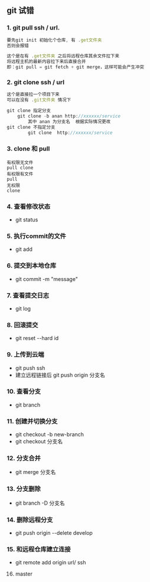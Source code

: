 ## git 试错

### 1.  git pull ssh / url.

```js
要先git init 初始化个仓库, 有 .get文件夹
否则会报错

这个是在有 .get文件夹 之后将远程仓库其余文件拉下来
将远程主机的最新内容拉下来后直接合并
即：git pull = git fetch + git merge，这样可能会产生冲突
```



### 2. git clone ssh / url

```js
这个是直接拉一个项目下来
可以在没有 .git文件夹 情况下

git clone 指定分支
    git clone -b anan http://xxxxxx/service
		其中 anan 为分支名  根据实际情况更改
git clone 不指定分支
		git clone  http://xxxxxx/service
```



### 3. clone 和 pull

```
有权限无文件
pull clone
有权限有文件
pull
无权限
clone
```



### 4. 查看修改状态

- git status



### 5. 执行commit的文件

- git add



### 6. 提交到本地仓库

- git commit -m "message"



### 7. 查看提交日志

- git log



### 8. 回滚提交

- git reset --hard id



### 9. 上传到云端

- git push ssh
- 建立远程链接后 git push origin 分支名



### 10. 查看分支

- git branch



### 11. 创建并切换分支

- git checkout -b new-branch
- git checkout 分支名



### 12. 分支合并

- git merge 分支名



### 13. 分支删除

- git branch -D 分支名



### 14. 删除远程分支

- git push origin --delete develop



### 15. 和远程仓库建立连接

- git remote add origin url/ ssh



16. master